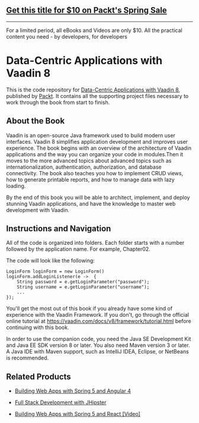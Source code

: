 ## [Get this title for $10 on Packt's Spring Sale](https://www.packt.com/B02133?utm_source=github&utm_medium=packt-github-repo&utm_campaign=spring_10_dollar_2022)
-----
For a limited period, all eBooks and Videos are only $10. All the practical content you need \- by developers, for developers

# Data-Centric Applications with Vaadin 8
This is the code repository for [Data-Centric Applications with Vaadin 8](https://www.packtpub.com/application-development/data-centric-applications-vaadin-8?utm_source=github&utm_medium=repository&utm_campaign=9781783288847), published by [Packt](https://www.packtpub.com/?utm_source=github). It contains all the supporting project files necessary to work through the book from start to finish.
## About the Book
Vaadin is an open-source Java framework used to build modern user interfaces. Vaadin 8 simplifies application development and improves user experience. The book begins with an overview of the architecture of Vaadin applications and the way you can organize your code in modules.Then it moves to the more advanced topics about advanced topics such as internationalization, authentication, authorization, and database connectivity. The book also teaches you how to implement CRUD views, how to generate printable reports, and how to manage data with lazy loading.

By the end of this book you will be able to architect, implement, and deploy stunning Vaadin applications, and have the knowledge to master web development with Vaadin.

## Instructions and Navigation
All of the code is organized into folders. Each folder starts with a number followed by the application name. For example, Chapter02.



The code will look like the following:
```
LoginForm loginForm = new LoginForm()
loginForm.addLoginListener(e ->  {
    String password = e.getLoginParameter("password");
    String username = e.getLoginParameter("username");
    ...
});
```

You'll get the most out of this book if you already have some kind of experience with the Vaadin Framework. If you don't, go through the official online tutorial at https://vaadin.com/docs/v8/framework/tutorial.html before continuing with this book.

In order to use the companion code, you need the Java SE Development Kit and Java EE SDK version 8 or later. You also need Maven version 3 or later. A Java IDE with Maven support, such as IntelliJ IDEA, Eclipse, or NetBeans is recommended.

## Related Products
* [Building Web Apps with Spring 5 and Angular 4](https://www.packtpub.com/application-development/building-web-apps-spring-5-and-angular?utm_source=github&utm_medium=repository&utm_campaign=9781787284661)

* [Full Stack Development with JHipster](https://www.packtpub.com/application-development/full-stack-development-jhipster?utm_source=github&utm_medium=repository&utm_campaign=9781788476317)

* [Building Web Apps with Spring 5 and React [Video]](https://www.packtpub.com/application-development/building-web-apps-spring-5-and-react-video?utm_source=github&utm_medium=repository&utm_campaign=9781788396226)

